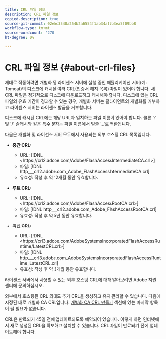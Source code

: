 ```yaml
---
title: CRL 파일 정보
description: CRL 파일 정보
copied-description: true
source-git-commit: 02ebc3548a254b2a6554f1ab34afbb3ea5f09bb8
workflow-type: tm+mt
source-wordcount: '270'
ht-degree: 0%

---
```


# CRL 파일 정보 {#about-crl-files}

제대로 작동하려면 개별화 및 라이센스 서버에 실행 중인 애플리케이션 서버(예: Tomcat)의 디스크에 캐시된 여러 CRL(인증서 해지 목록) 파일이 있어야 합니다. 새 CRL 파일은 정기적으로 디스크에 다운로드하고 캐시해야 합니다. 디스크에 있는 CRL 파일의 유효 기간이 경과할 수 있는 경우, 개별화 서버는 클라이언트의 개별화를 거부하고 라이센스 서버는 라이센스 발급을 거부합니다.

디스크에 캐시된 CRL에는 해당 URL과 일치하는 파일 이름이 있어야 합니다. 콜론 &#39;:&#39; 및 &#39;/&#39; 슬래시와 같은 특수 문자는 파일 이름에서 밑줄 &#39;_&#39;로 변환됩니다.

다음은 개별화 및 라이선스 서버 모두에서 사용되는 외부 호스팅 CRL 목록입니다.

* **중간 CRL:**

   * URL: [!DNL <ht<span></span>tps://crl2.adobe.com/Adobe/FlashAccessIntermediateCA.crl>]
   * 파일: [!DNL http___crl2.adobe.com_Adobe_FlashAccessIntermediateCA.crl]
   * 유효성: 작성 후 약 12개월 동안 유효합니다.

* **루트 CRL:**

   * URL: [!DNL <ht<span></span>tps://crl2.adobe.com/Adobe/FlashAccessRootCA.crl>]
   * 파일: [!DNL http___crl2.adobe.com_Adobe_FlashAccessRootCA.crl]
   * 유효성: 작성 후 약 5년 동안 유효합니다.

* **최신 CRL:**

   * URL: [!DNL <ht<span></span>tps://crl3.adobe.com/AdobeSystemsIncorporatedFlashAccessRuntime/LatestCRL.crl>]
   * 파일: [!DNL http___crl3.adobe.com_AdobeSystemsIncorporatedFlashAccessRuntime_LatestCRL.crl]
   * 유효성: 작성 후 약 3개월 동안 유효합니다.

라이센스 서버에서 사용할 수 있는 외부 호스팅 CRL에 대해 알아보려면 Adobe 지원 센터에 문의하십시오.

<!---

Commenting out because of a security vulnerability reported in Jira PSIRT-20689. 

The following are externally hosted CRLs that are used only by the License Servers:

* URL: `https://crl2.adobe.com/Adobe/FlashAccessIndividualizationCA.crl`

* File: `http___crl2.adobe.com_Adobe_FlashAccessIndividualizationCA.crl`

* Validity: Good for approximately 3 months from creation

* URL: `https://individualization-crl.primetime.adobe.com/FlashAccessIndividualizationCA.crl`

* File: `http___individualization-crl.primetime.adobe.com_FlashAccessIndividualizationCA.crl`

* Validity: Good for approximately 3 months from creation

* URL: `https://individualization-crl.s3-website-us-east-1.amazonaws.com/FlashAccessIndividualizationCA.crl`

* File: `http___individualization-crl.s3-website-us-east-1.amazonaws.com_FlashAccessIndividualizationCA.crl`

* Validity: Good for approximately 3 months from creation

--->

외부에서 호스팅된 CRL 외에도 추가 CRL을 생성하고 유지 관리할 수 있습니다. 다음에 지정된 대로 개별화 CA CRL입니다. [개별화 CA CRL 만들기](../../../on-premises-i15n-server/server-configuration-section/server-properties/create-i15n-ca-crl.md) 섹션에 있는 마지막 항목이 될 필요가 없습니다.

CRL은 만료되기 45일 전에 업데이트되도록 예약되어 있습니다. 이렇게 하면 인터넷에서 새로 생성된 CRL을 확보하고 설치할 수 있습니다. CRL 파일이 만료되기 전에 업데이트해야 합니다.
